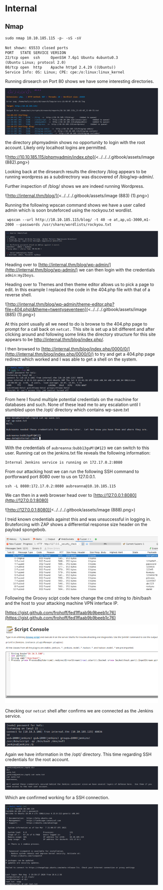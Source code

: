 # Internal

## Nmap

```
sudo nmap 10.10.185.115 -p- -sS -sV         

Not shown: 65533 closed ports
PORT   STATE SERVICE VERSION
22/tcp open  ssh     OpenSSH 7.6p1 Ubuntu 4ubuntu0.3 
(Ubuntu Linux; protocol 2.0)
80/tcp open  http    Apache httpd 2.4.29 ((Ubuntu))
Service Info: OS: Linux; CPE: cpe:/o:linux:linux_kernel
```

Running dirsearch on Port 80 shows we have some interesting directories.

![](<../../../.gitbook/assets/image (881).png>)

the directory phpmyadmin shows no opportunity to login with the root account. Likely only localhost logins are permitted.

![http://10.10.185.115/phpmyadmin/index.php](<../../../.gitbook/assets/image (882).png>)

Looking back at the dirsearch results the directory /blog appears to be running wordpress as a subdirectrory was discovered of /blog/wp-admin/.

Further inspection of /blog/ shows we are indeed running Wordpress.

![http://internal.thm/blog/](<../../../.gitbook/assets/image (883) (1).png>)

Running the following wpscan command shows we have a user called admin which is soon bruteforced using the rockyou.txt wordlist.

```
 wpscan --url http://10.10.185.115/blog/ -t 40 -e at,ap,u1-3000,m1-2000 --passwords /usr/share/wordlists/rockyou.txt  
```

![](<../../../.gitbook/assets/image (884).png>)

Heading over to [http://internal.thm/blog/wp-admin/](http://internal.thm/blog/wp-admin/) we can then login with the credentials `admin:my2boys`.

Heading over to Themes and then theme editor allows us to pick a page to edit. In this example I replaced the code in the 404.php file with that of a reverse shell.

![http://internal.thm/blog/wp-admin/theme-editor.php?file=404.php\&theme=twentyseventeen](<../../../.gitbook/assets/image (885) (1).png>)

At this point usually all we need to do is browse to the 404.php page to prompt for a call back on `netcat.` This site is set up a bit different and after clicking around and following some links the directory structure for this site appears to be http://internal.thm/blog/index.php/.

I then browsed to [http://internal.thm/blog/index.php/0000/0/](http://internal.thm/blog/index.php/0000/0/) to try and get a 404.php page redirect which worked and I was able to get a shell on the system.

![](<../../../.gitbook/assets/image (886).png>)

From here I found multiple potential credentials on the machine for databases and such. None of these lead me to any escalation until I stumbled upon the /opt/ directory which contains wp-save.txt

![](<../../../.gitbook/assets/image (887).png>)

With the credentials of `aubreanna:bubb13guM!@#123` we can switch to this user. Running cat on the jenkins.txt file reveals the following information:

```
Internal Jenkins service is running on 172.17.0.2:8080
```

From our attacking host we can run the following SSH command to portforward port 8080 over to us on 127.0.0.1.

```
ssh -L 8080:172.17.0.2:8080 aubreanna@10.10.185.115
```

We can then in a web browser head over to [http://127.0.0.1:8080](http://127.0.0.1:8080)

![http://127.0.0.1:8080](<../../../.gitbook/assets/image (888).png>)

I treid known credentials against this and was unsuccessful in logging in. Bruteforcing with ZAP shows a differential response size header on the payload spongebob.

![](<../../../.gitbook/assets/image (889).png>)

Following the Groovy scipt code here change the cmd string to /bin/bash and the host to your attacking machine VPN interface IP.

[https://gist.github.com/frohoff/fed1ffaab9b9beeb1c76](https://gist.github.com/frohoff/fed1ffaab9b9beeb1c76)

![](<../../../.gitbook/assets/image (890).png>)

Checking our `netcat` shell after confirms we are connected as the Jenkins service.

![](<../../../.gitbook/assets/image (891) (1).png>)

Again we have information in the /opt/ directory. This time regarding SSH credentials for the root account.

![](<../../../.gitbook/assets/image (892).png>)

Which are confirmed working for a SSH connection.

![](<../../../.gitbook/assets/image (893).png>)
